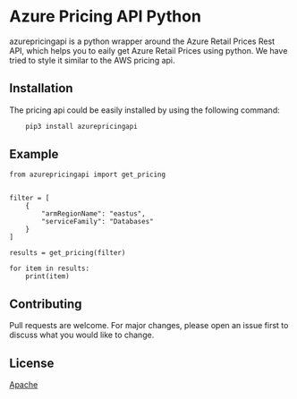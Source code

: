# Azure Pricing API Python
azurepricingapi is a python wrapper around the Azure Retail Prices Rest API, which helps you to eaily get Azure Retail Prices using python.
We have tried to style it similar to the AWS pricing api.

## Installation
The pricing api could be easily installed by using the following command:

```bash
    pip3 install azurepricingapi
```

## Example

```
from azurepricingapi import get_pricing


filter = [
    {
        "armRegionName": "eastus",
        "serviceFamily": "Databases"
    }
]

results = get_pricing(filter)

for item in results:
    print(item)
```
## Contributing

Pull requests are welcome. For major changes, please open an issue first
to discuss what you would like to change.

## License

[Apache](https://choosealicense.com/licenses/apache-2.0/)

